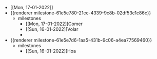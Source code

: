 - [[Mon, 17-01-2022]]
- {{renderer milestone-61e5e780-21ec-4339-9c8b-02df53c1c86c}}
	- milestones
		- [[Mon, 17-01-2022]]Comer
		- [[Sun, 16-01-2022]]Volar
		-
- {{renderer milestone-61e5e7d6-1aa5-431b-9c06-a4ea77569460}}
	- milestones
		- [[Sun, 16-01-2022]]Hoa